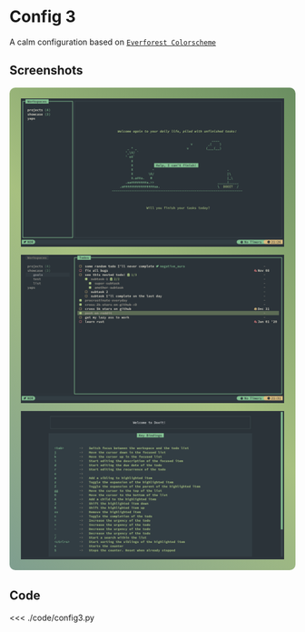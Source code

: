<style>
.gradient-border-everforest {
  padding: 5px 20px;
  border-radius: 10px;
  background: linear-gradient(45deg, #7f9e8f, #a7c080, #6a8e61);
  display: inline-block;
}

.gradient-border-everforest img {
  display: block;
  border-radius: 0px;
}
</style>

# Config 3

A calm configuration based on [`Everforest Colorscheme`](https://github.com/sainnhe/everforest)

## Screenshots

<div class="gradient-border-everforest">

![Dashboard](./previews/config3/dashboard.png)

![MainScreen](./previews/config3/mainscreen.png)

![Help](./previews/config3/help.png)

</div>

## Code
<<< ./code/config3.py
